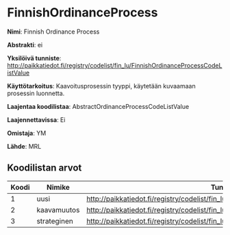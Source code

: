 # FinnishOrdinanceProcess

**Nimi**: Finnish Ordinance Process

**Abstrakti**: ei

**Yksilöivä tunniste**: http://paikkatiedot.fi/registry/codelist/fin_lu/FinnishOrdinanceProcessCodeListValue

**Käyttötarkoitus**: Kaavoitusprosessin tyyppi, käytetään kuvaamaan prosessin luonnetta.

**Laajentaa koodilistaa**: AbstractOrdinanceProcessCodeListValue

**Laajennettavissa**: Ei

**Omistaja**: YM

**Lähde**: MRL

## Koodilistan arvot

Koodi     | Nimike           | Tunniste
-----------|------------------|------------
 1       | uusi   | http://paikkatiedot.fi/registry/codelist/fin_lu/FinnishOrdinanceProcessCodeListValue/1
 2       | kaavamuutos   | http://paikkatiedot.fi/registry/codelist/fin_lu/FinnishOrdinanceProcessCodeListValue/2
 3       | strateginen   | http://paikkatiedot.fi/registry/codelist/fin_lu/FinnishOrdinanceProcessCodeListValue/3
